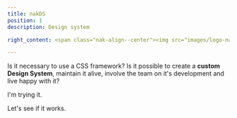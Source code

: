 ```yaml
---
title: nakDS
position: 1
description: Design system

right_content: <span class="nak-align--center"><img src="images/logo-nakDS--white.svg"></span>

---
```

Is it necessary to use a CSS framework? Is it possible to create a <strong class="nak-text--strong">custom Design System</strong>, maintain it alive, involve the team on it's development and live happy with it?

I'm trying it.

Let's see if it works.
